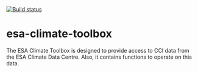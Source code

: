 [![Build status](https://ci.appveyor.com/api/projects/status/ofws8cu11xpw89tu?svg=true)](https://ci.appveyor.com/project/bcdev/esa-climate-toolbox)

# esa-climate-toolbox

The ESA Climate Toolbox is designed to provide access to CCI data from the ESA Climate Data Centre. Also, it contains functions to operate on this data.
